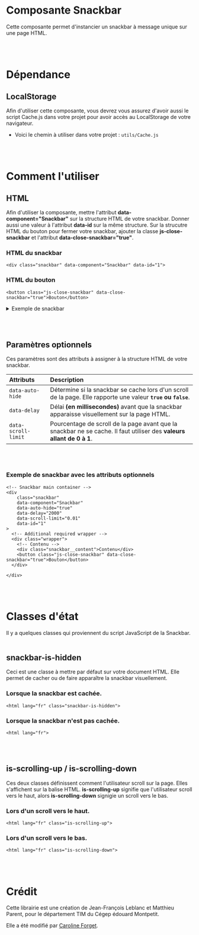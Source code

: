 # Composante Snackbar

Cette composante permet d'instancier un snackbar à message unique sur une page HTML.

<br><br>

# Dépendance

## **LocalStorage**

Afin d'utiliser cette composante, vous devrez vous assurez d'avoir aussi le script Cache.js dans votre projet pour avoir accès au LocalStorage de votre navigateur.

- Voici le chemin à utiliser dans votre projet : `utils/Cache.js`

<br><br>

# Comment l'utiliser

## **HTML**

Afin d'utiliser la composante, mettre l'attribut **data-component="Snackbar"** sur la structure HTML de votre snackbar.
Donner aussi une valeur à l'attribut **data-id** sur la même structure. Sur la strucutre HTML du bouton pour fermer votre snackbar, ajouter la classe **js-close-snackbar** et l'attribut **data-close-snackbar="true"**.

### **HTML du snackbar**

```
<div class="snackbar" data-component="Snackbar" data-id="1">
```

### **HTML du bouton**

```
<button class="js-close-snackbar" data-close-snackbar="true">Bouton</button>
```

<details>
<summary>Exemple de snackbar</summary>

```
<!-- Snackbar main container -->
<div class="snackbar" data-component="Snackbar" data-id="1">
  <!-- Additional required wrapper -->
  <div class="wrapper">
    <!-- Contenu -->
    <div class="snackbar__content">Contenu</div>
    <button class="js-close-snackbar" data-close-snackbar="true">Bouton</button>
  </div>

</div>
```

</details>

<br><br>

## **Paramètres optionnels**

Ces paramètres sont des attributs à assigner à la structure HTML de votre snackbar.

| Attributs           | Description                                                                                                           |
| :------------------ | :-------------------------------------------------------------------------------------------------------------------- |
| `data-auto-hide`    | Détermine si la snackbar se cache lors d'un scroll de la page. Elle rapporte une valeur **`true` ou `false`**.        |
| `data-delay`        | Délai **(en millisecondes)** avant que la snackbar apparaisse visuellement sur la page HTML.                          |
| `data-scroll-limit` | Pourcentage de scroll de la page avant que la snackbar ne se cache. Il faut utiliser des **valeurs allant de 0 à 1**. |

<br><br>

### **Exemple de snackbar avec les attributs optionnels**

```
<!-- Snackbar main container -->
<div
    class="snackbar"
    data-component="Snackbar"
    data-auto-hide="true"
    data-delay="2000"
    data-scroll-limit="0.01"
    data-id="1"
>
  <!-- Additional required wrapper -->
  <div class="wrapper">
    <!-- Contenu -->
    <div class="snackbar__content">Contenu</div>
    <button class="js-close-snackbar" data-close-snackbar="true">Bouton</button>
  </div>

</div>
```

<br><br>

# Classes d'état

Il y a quelques classes qui proviennent du script JavaScript de la Snackbar.
<br><br>

## **snackbar-is-hidden**

Ceci est une classe à mettre par défaut sur votre document HTML. Elle permet de cacher ou de faire apparaître la snackbar visuellement.

### **Lorsque la snackbar est cachée.**

```
<html lang="fr" class="snackbar-is-hidden">
```

### **Lorsque la snackbar n'est pas cachée.**

```
<html lang="fr">
```

<br><br>

## **is-scrolling-up / is-scrolling-down**

Ces deux classes définissent comment l'utilisateur scroll sur la page. Elles s'affichent sur la balise HTML. **is-scrolling-up** signifie que l'utilisateur scroll vers le haut, alors **is-scrolling-down** signigie un scroll vers le bas.

### **Lors d'un scroll vers le haut.**

```
<html lang="fr" class="is-scrolling-up">
```

### **Lors d'un scroll vers le bas.**

```
<html lang="fr" class="is-scrolling-down">
```

<br><br>

# Crédit

Cette librairie est une création de Jean-François Leblanc et Matthieu Parent, pour le département TIM du Cégep édouard Montpetit.

Elle a été modifié par [Caroline Forget](http://cforget.dectim.ca/).

